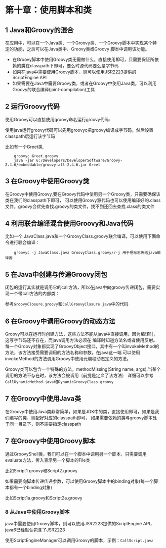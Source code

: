 
# 第十章：使用脚本和类

## 1  Java和Groovy的混合

在应用中，可以在一个Java类、一个Groovy类、一个Groovy脚本中实现某个特定的功能，之后可以在Java类中、Groovy类或Groovy
脚本中调用该功能。

- 在Groovy脚本中使用Groovy类无需做什么，直接使用即可，只需要保证所依赖的类在classpath下即可，要么时源代码要么是字节码
- 如果在java中需要使用Groovy脚本，则可以使用JSR2223提供的ScriptEngine API
- 如果需要在Java中需要Groovy类，或者在Groovy中使用Java类，可以利用Groovy的联合编译(joint-compilation)工具

## 2 运行Groovy代码

 使用Groovy可以直接使用groovy命名运行groovy代码:
 
使用java运行groovy代码可以先用groovyc把groovy编译成字节码，然后设置classpath后运行该字节码

    
 比如有一个Greet类,
 
        groovyc Greet.groovy
        java -jar G:/Developers/DeveloperSoftware/Groovy-2.4.6/embeddable/groovy-all-2.4.6.jar Greet




## 3 在Groovy中使用Groovy类

在Groovy中使用Groovy,要在Groovy代码中使用另一个Groovy类，只需要确保该类在我们的classpath下即可，
可以使用Groovy源代码也可以使用编译好的.class文件，groovy会优先查找.groovy的类文件，找不到还回去查找.class的类文件

## 4 利用联合编译混合使用Groovy和Java代码

比如一个 JavaClass.java和一个GroovyClass.groovy联合编译，可以使用下面命令进行联合编译：

        groovyc -j JavaClass.java GroovyClass.groovy//-j 用于把标志传给java编译器

## 5 在Java中创建与传递Groovy闭包

闭包的运行其实就是调用它的call方法，所以在java中向groovy传递闭包，需要实现一个带call方法的内部类：

参考`GroovyClosure.groovy`和`CallGroovyClosure.java`中的代码


## 6 在Groovy中调用Groovy的动态方法

Groovy可以在运行时创建方法，这些方法不能从java中直接调用，因为编译时，这写字节码还不存在，而java调用方法必须在
编译时知道方法名或者使用反射。
每一个Groovy对象都实现了GroovyObject接口，其中有一个叫invokeMethod的方法，该方法接受需要调用的方法名称和参数，在java这一端
可以使用invokeMethod的方法调用Groovy中使用元编程动态定义的方法。

Groovy类可以包含一个特殊的方法，methodMissing(String name, args),当某个调用的方法不存在时，该方法会被调用（前提是定义了该方法）
详细可以参考`CallDynamicMethod.java`和`DynamicGroovyClass.groovy`

## 7 在Groovy中使用Java类

在Groovy中使用Java类非常简单，如果是JDK中的类，直接使用即可，如果是我们编写的类，则配好对应的classpath即可，
如果需要依赖的类与groovy脚本处于同一目录下，则不需要指定classpath

## 7 在Groovy中使用Groovy脚本

通过GroovyShell类，我们可以在一个脚本中调用另一个脚本，只需要调用evaluate方法，传入表示另一个脚本的File类

比如Script1.groovy和Script2.groovy

如果需要向脚本传递传递参数，可以使用Groovy脚本中的binding对象(每一个脚本都有一个binding对象)

比如Script1a.groovy和Script2a.groovy


### 8 从Java中使用Groovy脚本

java中需要使用Groovy脚本，则可以使用JSR2223提供的ScriptEngine API，java6已经默认包含了JSR2223

使用ScriptEngineManager可以调用Groovy的脚本，示例：`CallScript.java`
